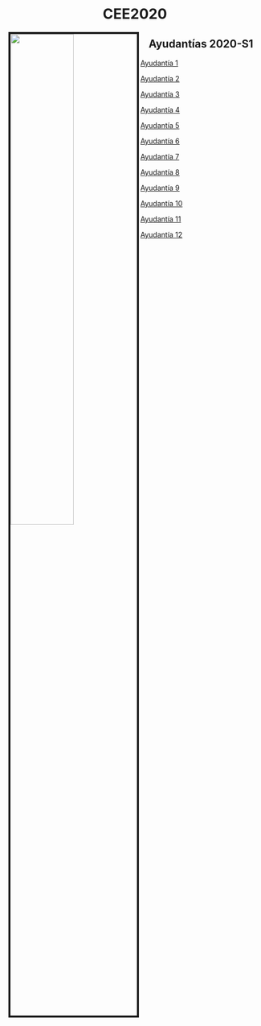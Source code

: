 <h1 align="center"> CEE2020   </h1>

  
<img src="https://aula.usm.cl/pluginfile.php/6373409/mod_label/intro/endimg1.png" width="50%" border="4" align="left">

<h2 align="center"> Ayudantías 2020-S1   </h2>

<a href="https://colab.research.google.com/drive/1vh3apIiBNQoTEb_s38GzR5xOXFU9ofQK?usp=sharing">Ayudantía 1</a>
  
<a href="https://colab.research.google.com/drive/10ty3VYClAx5EG0HTdXzX7K1cPn8GU6Lf?usp=sharing">Ayudantía 2</a>

<a href="https://colab.research.google.com/drive/1Vo-5ERKRpXqBf6fCJ7JvIh1JqSIh5sri?usp=sharing">Ayudantía 3</a>

<a href="https://colab.research.google.com/drive/1ixSkW8PbyDhEsb5qK6dgU-KBljiHpDGa?usp=sharing">Ayudantía 4</a>

<a href="https://colab.research.google.com/drive/1DJDI2KL-FeG3fMnM3pOAfNl_K29TGD5P?usp=sharing">Ayudantía 5</a>

<a href="https://colab.research.google.com/drive/11mi1tEzhe2FdJCc0eAL-KtH14GNF69XU?usp=sharing">Ayudantía 6</a>

<a href="https://colab.research.google.com/drive/11iToxAaLRpeZR-16qedz7MO7_0Skvbx_?usp=sharing">Ayudantía 7</a>

<a href="https://colab.research.google.com/drive/1d3Qs48nFUovQlfhHZJ1AKuwyief3ssTm?usp=sharing">Ayudantía 8</a>

<a href="https://colab.research.google.com/drive/1l9_zw_8Kuq0mPCmBbBi9FdTpyPZN3jSU?usp=sharing">Ayudantía 9</a>

<a href="https://colab.research.google.com/drive/1CzJB7ncA-143FzTQMIcvpPJ15eDQBETt?usp=sharing">Ayudantía 10</a>

<a href="https://colab.research.google.com/drive/1obWdqGgOADqVfzY9EvWKLPUtPCxwkwpk?usp=sharing">Ayudantía 11</a>

<a href="https://github.com/aanguloc/CEE2020/blob/master/README.md">Ayudantía 12</a>
<!--<a href="https://colab.research.google.com/drive/1tz6ZeYDv7MRFwK6X5ma4FpjlUcnmHs4_?usp=sharing">Ayudantía 12</a>
